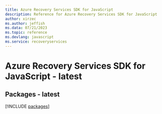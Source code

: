 ```yaml
---
title: Azure Recovery Services SDK for JavaScript
description: Reference for Azure Recovery Services SDK for JavaScript
author: xirzec
ms.author: jeffish
ms.data: 07/21/2023
ms.topic: reference
ms.devlang: javascript
ms.service: recoveryservices
---
```

# Azure Recovery Services SDK for JavaScript - latest
## Packages - latest
[!INCLUDE [packages](recovery-services-index.md)]
